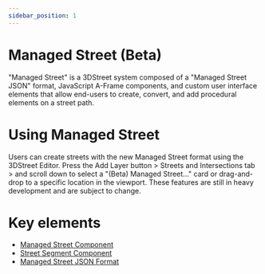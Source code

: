 ```yaml
---
sidebar_position: 1
---
```


# Managed Street (Beta)

"Managed Street" is a 3DStreet system composed of a "Managed Street JSON" format, JavaScript A-Frame components, and custom user interface elements that allow end-users to create, convert, and add procedural elements on a street path.

# Using Managed Street

Users can create streets with the new Managed Street format using the 3DStreet Editor. Press the Add Layer button > Streets and Intersections tab > and scroll down to select a "(Beta) Managed Street..." card or drag-and-drop to a specific location in the viewport. These features are still in heavy development and are subject to change.

# Key elements

- [Managed Street Component](./component-managed-street.md)
- [Street Segment Component](./component-street-segment.md)
- [Managed Street JSON Format](./managed-street-json-format.md)
